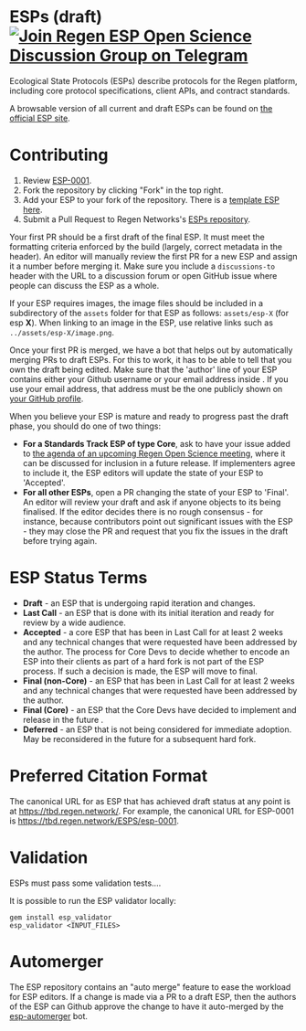 # ESPs (draft) [![Join Regen ESP Open Science Discussion Group on Telegram](https://patrolavia.github.io/telegram-badge/chat.png)](https://t.me/joinchat/HsbSJhBNvOhSienO_x6Z1g)
Ecological State Protocols (ESPs) describe protocols for the Regen platform, including core protocol specifications, client APIs, and contract standards.

A browsable version of all current and draft ESPs can be found on [the official ESP site](tbd).

# Contributing

 1. Review [ESP-0001](ESPS/esp-0001.md).
 2. Fork the repository by clicking "Fork" in the top right.
 3. Add your ESP to your fork of the repository. There is a [template ESP here](esp-XXXX.md).
 4. Submit a Pull Request to Regen Networks's [ESPs repository](https://github.com/regen-network/ESPs).

Your first PR should be a first draft of the final ESP. It must meet the formatting criteria enforced by the build (largely, correct metadata in the header). An editor will manually review the first PR for a new ESP and assign it a number before merging it. Make sure you include a `discussions-to` header with the URL to a discussion forum or open GitHub issue where people can discuss the ESP as a whole.

If your ESP requires images, the image files should be included in a subdirectory of the `assets` folder for that ESP as follows: `assets/esp-X` (for esp **X**). When linking to an image in the ESP, use relative links such as `../assets/esp-X/image.png`.

Once your first PR is merged, we have a bot that helps out by automatically merging PRs to draft ESPs. For this to work, it has to be able to tell that you own the draft being edited. Make sure that the 'author' line of your ESP contains either your Github username or your email address inside <triangular brackets>. If you use your email address, that address must be the one publicly shown on [your GitHub profile](https://github.com/settings/profile).

When you believe your ESP is mature and ready to progress past the draft phase, you should do one of two things:

 - **For a Standards Track ESP of type Core**, ask to have your issue added to [the agenda of an upcoming Regen Open Science meeting](tbd), where it can be discussed for inclusion in a future release. If implementers agree to include it, the ESP editors will update the state of your ESP to 'Accepted'.
 - **For all other ESPs**, open a PR changing the state of your ESP to 'Final'. An editor will review your draft and ask if anyone objects to its being finalised. If the editor decides there is no rough consensus - for instance, because contributors point out significant issues with the ESP - they may close the PR and request that you fix the issues in the draft before trying again.

# ESP Status Terms

* **Draft** - an ESP that is undergoing rapid iteration and changes.
* **Last Call** - an ESP that is done with its initial iteration and ready for review by a wide audience.
* **Accepted** - a core ESP that has been in Last Call for at least 2 weeks and any technical changes that were requested have been addressed by the author. The process for Core Devs to decide whether to encode an ESP into their clients as part of a hard fork is not part of the ESP process. If such a decision is made, the ESP will move to final.
* **Final (non-Core)** - an ESP that has been in Last Call for at least 2 weeks and any technical changes that were requested have been addressed by the author.
* **Final (Core)** - an ESP that the Core Devs have decided to implement and release in the future . 
* **Deferred** - an ESP that is not being considered for immediate adoption. May be reconsidered in the future for a subsequent hard fork.

# Preferred Citation Format

The canonical URL for as ESP that has achieved draft status at any point is at https://tbd.regen.network/. For example, the canonical URL for ESP-0001 is https://tbd.regen.network/ESPS/esp-0001.

# Validation

ESPs must pass some validation tests....

It is possible to run the ESP validator locally:
```
gem install esp_validator
esp_validator <INPUT_FILES>
```

# Automerger

The ESP repository contains an "auto merge" feature to ease the workload for ESP editors.  If a change is made via a PR to a draft ESP, then the authors of the ESP can Github approve the change to have it auto-merged by the [esp-automerger](https://github.com/esp-automerger/automerger) bot.

